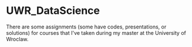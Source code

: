 # UWR_DataScience

There are some assignments (some have codes, presentations, or solutions) for courses that I've taken during my master at the University of Wroclaw.
